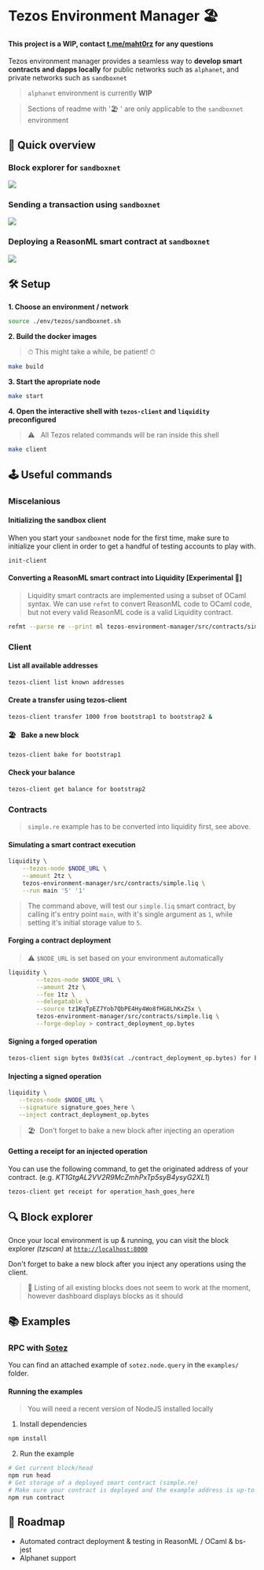 # Tezos Environment Manager 🏖

#### This project is a WIP, contact [t.me/maht0rz](t.me/maht0rz) for any questions

Tezos environment manager provides a seamless way to **develop smart contracts and dapps locally** for public networks such as `alphanet`, and private networks such as `sandboxnet` 

> `alphanet` environment is currently **WIP**

> Sections of readme with '🏖 ' are only applicable to the `sandboxnet` environment

## 👀  Quick overview

### Block explorer for `sandboxnet`
![](https://gateway.pinata.cloud/ipfs/QmX931XSq9KVmPD9y5C7Fqmjfa5uU99rYZvguCXGC33rbw)

### Sending a transaction using `sandboxnet`
![](https://gateway.pinata.cloud/ipfs/QmTTwU6vZDBbreuuHd4e1LiAEXL2V455785cLvEnMnJ1i7)

### Deploying a ReasonML smart contract at `sandboxnet`
![](https://gateway.pinata.cloud/ipfs/QmS11bjtHwS7ynZztXw1uaCJgTLs8kBJLFU9sx77HsAKsC)

## 🛠 Setup

**1. Choose an environment / network**

```bash
source ./env/tezos/sandboxnet.sh
```

**2. Build the docker images**
> ⏱ This might take a while, be patient! ⏱ 

```bash
make build
```

**3. Start the apropriate node**
        
```bash
make start
```

**4. Open the interactive shell with `tezos-client` and `liquidity` preconfigured**
> ⚠️ &nbsp; All Tezos related commands will be ran inside this shell
```bash
make client
```
        
## 🕹 Useful commands

### Miscelanious

#### Initializing the sandbox client
When  you start your `sandboxnet` node for the first time, make sure to initialize your client in order to get a handful of testing accounts to play with.
```
init-client
```

#### Converting a ReasonML smart contract into Liquidity [Experimental 🚨] 
> Liquidity smart contracts are implemented using a subset of OCaml syntax. We can use `refmt` to convert ReasonML code to OCaml code, 
but not every valid ReasonML code is a valid Liquidity contract.
```bash
refmt --parse re --print ml tezos-environment-manager/src/contracts/simple.re > tezos-environment-manager/src/contracts/simple.liq
```

### Client


#### List all available addresses
```bash
tezos-client list known addresses
```

#### Create a transfer using tezos-client
```bash
tezos-client transfer 1000 from bootstrap1 to bootstrap2 &
```

#### 🏖  &nbsp; Bake a new block
```bash
tezos-client bake for bootstrap1
```
#### Check your balance
```bash
tezos-client get balance for bootstrap2
```

### Contracts

> `simple.re` example has to be converted into liquidity first, see above.

#### Simulating a smart contract execution
```bash
liquidity \
    --tezos-node $NODE_URL \
    --amount 2tz \
    tezos-environment-manager/src/contracts/simple.liq \
    --run main '5' '1'
```

> The command above, will test our `simple.liq` smart contract, by calling it's entry point `main`, with it's single argument as `1`, while setting it's initial storage value to `5`.

#### Forging a contract deployment

> ⚠️&nbsp;`$NODE_URL` is set based on your environment automatically

``` bash
liquidity \
        --tezos-node $NODE_URL \
        --amount 2tz \
        --fee 1tz \
        --delegatable \
        --source tz1KqTpEZ7Yob7QbPE4Hy4Wo8fHG8LhKxZSx \
        tezos-environment-manager/src/contracts/simple.liq \
        --forge-deploy > contract_deployment_op.bytes
```

#### Signing a forged operation
```bash
tezos-client sign bytes 0x03$(cat ./contract_deployment_op.bytes) for bootstrap1
```

#### Injecting a signed operation
```bash
liquidity \
   --tezos-node $NODE_URL \
   --signature signature_goes_here \
   --inject contract_deployment_op.bytes
```

> 🏖 &nbsp;Don't forget to bake a new block after injecting an operation

#### Getting a receipt for an injected operation
You can use the following command, to get the originated address of your contract. (e.g. *KT1GtgAL2VV2R9McZmhPxTp5syB4ysyG2XL1*)
```bash
tezos-client get receipt for operation_hash_goes_here
```

## 🔍 Block explorer 

Once your local environment is up & running, you can 
visit the block explorer *(tzscan)* at [`http://localhost:8000`](http://localhost:8000)

Don't forget to bake a new block after you inject any operations using the client.

> 👷‍ Listing of all existing blocks does not seem to work at the moment, however dashboard displays blocks as it should

## 📚 Examples

### RPC with [Sotez](https://www.npmjs.com/package/sotez)

You can find an attached example of `sotez.node.query` in the `examples/` folder. 

#### Running the examples

> You will need a recent version of NodeJS installed locally

1. Install dependencies
```bash
npm install
```
2. Run the example
```bash
# Get current block/head
npm run head
# Get storage of a deployed smart contract (simple.re)
# Make sure your contract is deployed and the example address is up-to-date
npm run contract
```

## 🚗 Roadmap

- Automated contract deployment & testing in ReasonML / OCaml & bs-jest
- Alphanet support
